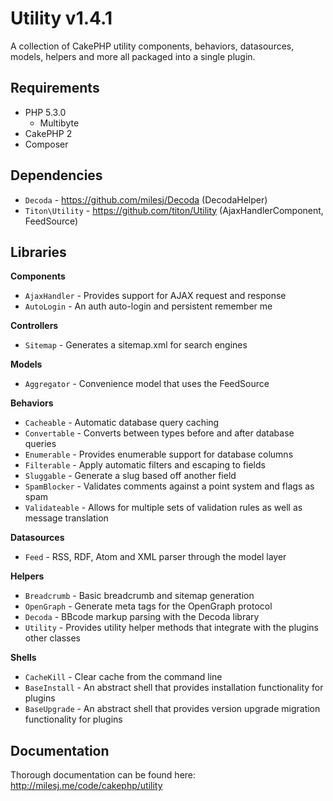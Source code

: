 # Utility v1.4.1 #

A collection of CakePHP utility components, behaviors, datasources, models, helpers and more all packaged into a single plugin.

## Requirements ##

* PHP 5.3.0
	* Multibyte
* CakePHP 2
* Composer

## Dependencies ##

* `Decoda` - https://github.com/milesj/Decoda (DecodaHelper)
* `Titon\Utility` - https://github.com/titon/Utility (AjaxHandlerComponent, FeedSource)

## Libraries ##

**Components**
* `AjaxHandler` - Provides support for AJAX request and response
* `AutoLogin` - An auth auto-login and persistent remember me

**Controllers**
* `Sitemap` - Generates a sitemap.xml for search engines

**Models**
* `Aggregator` - Convenience model that uses the FeedSource

**Behaviors**
* `Cacheable` - Automatic database query caching
* `Convertable` - Converts between types before and after database queries
* `Enumerable` - Provides enumerable support for database columns
* `Filterable` - Apply automatic filters and escaping to fields
* `Sluggable` - Generate a slug based off another field
* `SpamBlocker` - Validates comments against a point system and flags as spam
* `Validateable` - Allows for multiple sets of validation rules as well as message translation

**Datasources**
* `Feed` - RSS, RDF, Atom and XML parser through the model layer

**Helpers**
* `Breadcrumb` - Basic breadcrumb and sitemap generation
* `OpenGraph` - Generate meta tags for the OpenGraph protocol
* `Decoda` - BBcode markup parsing with the Decoda library
* `Utility` - Provides utility helper methods that integrate with the plugins other classes

**Shells**
* `CacheKill` - Clear cache from the command line
* `BaseInstall` - An abstract shell that provides installation functionality for plugins
* `BaseUpgrade` - An abstract shell that provides version upgrade migration functionality for plugins

## Documentation ##

Thorough documentation can be found here: http://milesj.me/code/cakephp/utility